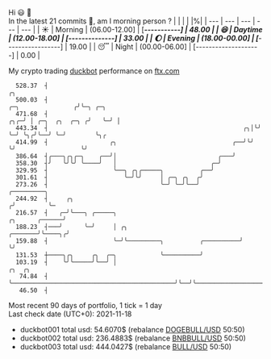 Hi :smiley: :wave:  
In the latest 21 commits :bug:, am I morning person ? 
| | | | |%|
| --- | --- | --- | --- | --- |
| :sunny: | Morning | (06.00-12.00] | [*********-----------] | 48.00 |
| :satisfied: | Daytime | (12.00-18.00] | [******--------------] | 33.00 |
| :moon: | Evening | (18.00-00.00] | [***-----------------] | 19.00 |
| :sleeping: | Night | (00.00-06.00] | [--------------------] | 0.00 |

My crypto trading [duckbot](https://github.com/jojoee/duckbot) performance on [ftx.com](https://ftx.com/#a=13144711)
```
  528.37  ┤                                                                               ╭╮
  500.03  ┤                                                            ╭─╮               ╭╯╰─╮ ╭─╮
  471.68  ┤                                                        ╭╮╭─╯ │ ╭─╮  ╭╮  ╭─╮ ╭╯   ╰─╯ │
  443.34  ┤                                                      ╭╮│╰╯   ╰─╯ ╰╮╭╯╰──╯ ╰─╯        ╰╮╭
  414.99  ┤                 ╭╮                                ╭──╯╰╯          ╰╯                  ╰╯
  386.64  ┤╭───╮╭╮╭─╮    ╭──╯│                            ╭───╯
  358.30  ┤╯   ╰╯╰╯ ╰────╯   │                          ╭─╯
  329.95  ┤                  ╰──╮ ╭╮╭─────╮          ╭──╯
  301.61  ┤                     ╰─╯╰╯     │ ╭─╮ ╭╮  ╭╯
  273.26  ┤                               ╰─╯ ╰─╯╰──╯                                   ╭─────────╮
  244.92  ┤     ╭╮                                                                     ╭╯         ╰─
  216.57  ┤   ╭─╯╰───╮ ╭─────╮                                          ╭╮      ╭──────╯
  188.23  ┤───╯      ╰─╯     │ ╭╮                               ╭───────╯╰────╮╭╯
  159.88  ┤                  ╰─╯╰─────────╮          ╭──────────╯             ╰╯
  131.53  ┼────╮╭╮     ╭╮  ╭─╮            ╰──────────╯
  103.19  ┤    ╰╯╰─────╯╰──╯ │                                             ╭╮  ╭╮
   74.84  ┤                  ╰─────────────────────────────────────────────╯╰──╯╰───────────────────
   46.50  ┤
```
Most recent 90 days of portfolio, 1 tick = 1 day<br />
Last check date (UTC+0): 2021-11-18
- duckbot001 total usd: 54.6070$ (rebalance [DOGEBULL/USD](https://ftx.com/trade/DOGEBULL/USD#a=13144711) 50:50)
- duckbot002 total usd: 236.4883$ (rebalance [BNBBULL/USD](https://ftx.com/trade/BNBBULL/USD#a=13144711) 50:50)
- duckbot003 total usd: 444.0427$ (rebalance [BULL/USD](https://ftx.com/trade/BULL/USD#a=13144711) 50:50)

